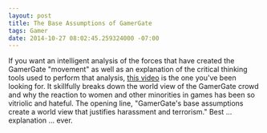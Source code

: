 ```yaml
---
layout: post
title: The Base Assumptions of GamerGate
tags: Gamer
date: 2014-10-27 08:02:45.259324000 -07:00
---
```


If you want an intelligent analysis of the forces that have created the GamerGate "movement" as well as an explanation of the critical thinking tools used to perform that analysis, [this video][video] is the one you've been looking for. It skillfully breaks down the world view of the GamerGate crowd and why the reaction to women and other minorities in games has been so vitriolic and hateful. The opening line, "GamerGate's base assumptions create a world view that justifies harassment and terrorism." Best ... explanation ... ever.

[video]: http://blip.tv/foldablehuman/s4e7-gamergate-7071206
